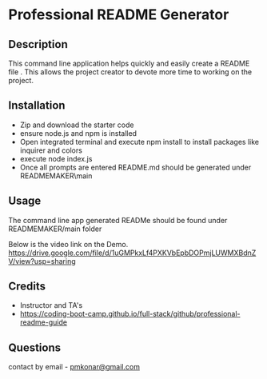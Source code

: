 # Professional README Generator

## Description


This command line application helps quickly and easily create a README file . This allows the project creator to devote more time to working on the project.

## Installation 

- Zip and download the starter code
- ensure node.js and npm is installed
- Open integrated terminal and execute npm install to install packages like inquirer and colors
- execute node index.js 
- Once all prompts are entered README.md should be generated under READMEMAKER\main 


## Usage

The command line app generated READMe should be found under READMEMAKER/main folder

Below is the video link on the Demo.
https://drive.google.com/file/d/1uGMPkxLf4PXKVbEpbDOPmjLUWMXBdnZV/view?usp=sharing





## Credits 
- Instructor and TA's
- https://coding-boot-camp.github.io/full-stack/github/professional-readme-guide



## Questions 
contact by email - pmkonar@gmail.com


